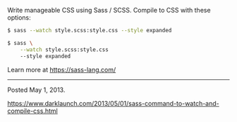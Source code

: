 Write manageable CSS using Sass / SCSS. Compile to CSS with these options:

```sh
$ sass --watch style.scss:style.css --style expanded
```

```sh
$ sass \
    --watch style.scss:style.css
    --style expanded
```

Learn more at https://sass-lang.com/

---

Posted May 1, 2013.

https://www.darklaunch.com/2013/05/01/sass-command-to-watch-and-compile-css.html
